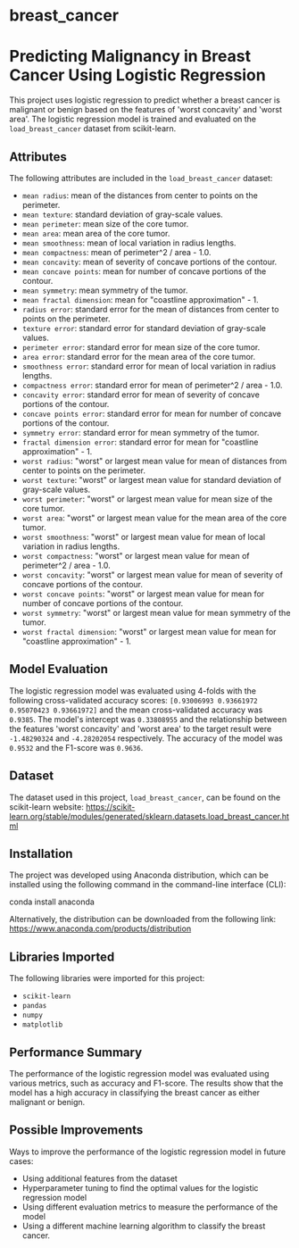 # breast_cancer
# Predicting Malignancy in Breast Cancer Using Logistic Regression
This project uses logistic regression to predict whether a breast cancer is malignant or benign based on the features of 'worst concavity' and 'worst area'. The logistic regression model is trained and evaluated on the `load_breast_cancer` dataset from scikit-learn.

## Attributes
The following attributes are included in the `load_breast_cancer` dataset:

- `mean radius`: mean of the distances from center to points on the perimeter.
- `mean texture`: standard deviation of gray-scale values.
- `mean perimeter`: mean size of the core tumor.
- `mean area`: mean area of the core tumor.
- `mean smoothness`: mean of local variation in radius lengths.
- `mean compactness`: mean of perimeter^2 / area - 1.0.
- `mean concavity`: mean of severity of concave portions of the contour.
- `mean concave points`: mean for number of concave portions of the contour.
- `mean symmetry`: mean symmetry of the tumor.
- `mean fractal dimension`: mean for "coastline approximation" - 1.
- `radius error`: standard error for the mean of distances from center to points on the perimeter.
- `texture error`: standard error for standard deviation of gray-scale values.
- `perimeter error`: standard error for mean size of the core tumor.
- `area error`: standard error for the mean area of the core tumor.
- `smoothness error`: standard error for mean of local variation in radius lengths.
- `compactness error`: standard error for mean of perimeter^2 / area - 1.0.
- `concavity error`: standard error for mean of severity of concave portions of the contour.
- `concave points error`: standard error for mean for number of concave portions of the contour.
- `symmetry error`: standard error for mean symmetry of the tumor.
- `fractal dimension error`: standard error for mean for "coastline approximation" - 1.
- `worst radius`: "worst" or largest mean value for mean of distances from center to points on the perimeter.
- `worst texture`: "worst" or largest mean value for standard deviation of gray-scale values.
- `worst perimeter`: "worst" or largest mean value for mean size of the core tumor.
- `worst area`: "worst" or largest mean value for the mean area of the core tumor.
- `worst smoothness`: "worst" or largest mean value for mean of local variation in radius lengths.
- `worst compactness`: "worst" or largest mean value for mean of perimeter^2 / area - 1.0.
- `worst concavity`: "worst" or largest mean value for mean of severity of concave portions of the contour.
- `worst concave points`: "worst" or largest mean value for mean for number of concave portions of the contour.
- `worst symmetry`: "worst" or largest mean value for mean symmetry of the tumor.
- `worst fractal dimension`: "worst" or largest mean value for mean for "coastline approximation" - 1.

## Model Evaluation
The logistic regression model was evaluated using 4-folds with the following cross-validated accuracy scores: `[0.93006993 0.93661972 0.95070423 0.93661972]` and the mean cross-validated accuracy was `0.9385`. The model's intercept was `0.33808955` and the relationship between the features 'worst concavity' and 'worst area' to the target result were `-1.48290324` and `-4.28202054` respectively. The accuracy of the model was `0.9532` and the F1-score was `0.9636`.

## Dataset
The dataset used in this project, `load_breast_cancer`, can be found on the scikit-learn website: https://scikit-learn.org/stable/modules/generated/sklearn.datasets.load_breast_cancer.html

## Installation
The project was developed using Anaconda distribution, which can be installed using the following command in the command-line interface (CLI):

conda install anaconda

Alternatively, the distribution can be downloaded from the following link: https://www.anaconda.com/products/distribution

## Libraries Imported
The following libraries were imported for this project:
- `scikit-learn`
- `pandas`
- `numpy`
- `matplotlib`

## Performance Summary
The performance of the logistic regression model was evaluated using various metrics, such as accuracy and F1-score. The results show that the model has a high accuracy in classifying the breast cancer as either malignant or benign.

## Possible Improvements
Ways to improve the performance of the logistic regression model in future cases:
- Using additional features from the dataset
- Hyperparameter tuning to find the optimal values for the logistic regression model
- Using different evaluation metrics to measure the performance of the model
- Using a different machine learning algorithm to classify the breast cancer.


